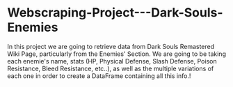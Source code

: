 # Webscraping-Project---Dark-Souls-Enemies
In this project we are going to retrieve data from Dark Souls Remastered Wiki Page, particularly from the Enemies' Section. We are going to be taking each enemie's name, stats (HP, Physical Defense, Slash Defense, Poison Resistance, Bleed Resistance, etc..), as well as the multiple variations of each one in order to create a DataFrame containing all this info.! 
